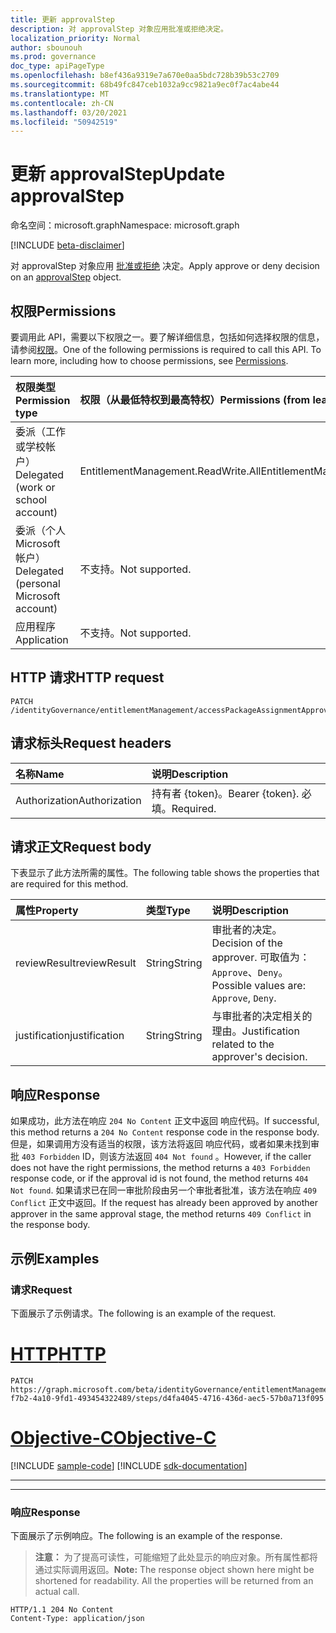 ```yaml
---
title: 更新 approvalStep
description: 对 approvalStep 对象应用批准或拒绝决定。
localization_priority: Normal
author: sbounouh
ms.prod: governance
doc_type: apiPageType
ms.openlocfilehash: b8ef436a9319e7a670e0aa5bdc728b39b53c2709
ms.sourcegitcommit: 68b49fc847ceb1032a9cc9821a9ec0f7ac4abe44
ms.translationtype: MT
ms.contentlocale: zh-CN
ms.lasthandoff: 03/20/2021
ms.locfileid: "50942519"
---
```

# <a name="update-approvalstep"></a><span data-ttu-id="15e1c-103">更新 approvalStep</span><span class="sxs-lookup"><span data-stu-id="15e1c-103">Update approvalStep</span></span>

<span data-ttu-id="15e1c-104">命名空间：microsoft.graph</span><span class="sxs-lookup"><span data-stu-id="15e1c-104">Namespace: microsoft.graph</span></span>

[!INCLUDE [beta-disclaimer](../../includes/beta-disclaimer.md)]

<span data-ttu-id="15e1c-105">对 approvalStep 对象应用 [批准或拒绝](../resources/approvalStep.md) 决定。</span><span class="sxs-lookup"><span data-stu-id="15e1c-105">Apply approve or deny decision on an [approvalStep](../resources/approvalStep.md) object.</span></span>

## <a name="permissions"></a><span data-ttu-id="15e1c-106">权限</span><span class="sxs-lookup"><span data-stu-id="15e1c-106">Permissions</span></span>

<span data-ttu-id="15e1c-p101">要调用此 API，需要以下权限之一。要了解详细信息，包括如何选择权限的信息，请参阅[权限](/graph/permissions-reference)。</span><span class="sxs-lookup"><span data-stu-id="15e1c-p101">One of the following permissions is required to call this API. To learn more, including how to choose permissions, see [Permissions](/graph/permissions-reference).</span></span>

| <span data-ttu-id="15e1c-109">权限类型</span><span class="sxs-lookup"><span data-stu-id="15e1c-109">Permission type</span></span>                        | <span data-ttu-id="15e1c-110">权限（从最低特权到最高特权）</span><span class="sxs-lookup"><span data-stu-id="15e1c-110">Permissions (from least to most privileged)</span></span> |
|:---------------------------------------|:--------------------------------------------|
| <span data-ttu-id="15e1c-111">委派（工作或学校帐户）</span><span class="sxs-lookup"><span data-stu-id="15e1c-111">Delegated (work or school account)</span></span>     | <span data-ttu-id="15e1c-112">EntitlementManagement.ReadWrite.All</span><span class="sxs-lookup"><span data-stu-id="15e1c-112">EntitlementManagement.ReadWrite.All</span></span> |
| <span data-ttu-id="15e1c-113">委派（个人 Microsoft 帐户）</span><span class="sxs-lookup"><span data-stu-id="15e1c-113">Delegated (personal Microsoft account)</span></span> | <span data-ttu-id="15e1c-114">不支持。</span><span class="sxs-lookup"><span data-stu-id="15e1c-114">Not supported.</span></span> |
| <span data-ttu-id="15e1c-115">应用程序</span><span class="sxs-lookup"><span data-stu-id="15e1c-115">Application</span></span>                            | <span data-ttu-id="15e1c-116">不支持。</span><span class="sxs-lookup"><span data-stu-id="15e1c-116">Not supported.</span></span> |

## <a name="http-request"></a><span data-ttu-id="15e1c-117">HTTP 请求</span><span class="sxs-lookup"><span data-stu-id="15e1c-117">HTTP request</span></span>

<!-- { "blockType": "ignored" } -->

```http
PATCH /identityGovernance/entitlementManagement/accessPackageAssignmentApprovals/{id}/steps/{id}
```

## <a name="request-headers"></a><span data-ttu-id="15e1c-118">请求标头</span><span class="sxs-lookup"><span data-stu-id="15e1c-118">Request headers</span></span>

| <span data-ttu-id="15e1c-119">名称</span><span class="sxs-lookup"><span data-stu-id="15e1c-119">Name</span></span>      |<span data-ttu-id="15e1c-120">说明</span><span class="sxs-lookup"><span data-stu-id="15e1c-120">Description</span></span>|
|:----------|:----------|
| <span data-ttu-id="15e1c-121">Authorization</span><span class="sxs-lookup"><span data-stu-id="15e1c-121">Authorization</span></span> | <span data-ttu-id="15e1c-122">持有者 \{token\}。</span><span class="sxs-lookup"><span data-stu-id="15e1c-122">Bearer \{token\}.</span></span> <span data-ttu-id="15e1c-123">必填。</span><span class="sxs-lookup"><span data-stu-id="15e1c-123">Required.</span></span> |

## <a name="request-body"></a><span data-ttu-id="15e1c-124">请求正文</span><span class="sxs-lookup"><span data-stu-id="15e1c-124">Request body</span></span>

<span data-ttu-id="15e1c-125">下表显示了此方法所需的属性。</span><span class="sxs-lookup"><span data-stu-id="15e1c-125">The following table shows the properties that are required for this method.</span></span>

| <span data-ttu-id="15e1c-126">属性</span><span class="sxs-lookup"><span data-stu-id="15e1c-126">Property</span></span>       | <span data-ttu-id="15e1c-127">类型</span><span class="sxs-lookup"><span data-stu-id="15e1c-127">Type</span></span>    |<span data-ttu-id="15e1c-128">说明</span><span class="sxs-lookup"><span data-stu-id="15e1c-128">Description</span></span>|
|:---------------|:--------|:----------|
| <span data-ttu-id="15e1c-129">reviewResult</span><span class="sxs-lookup"><span data-stu-id="15e1c-129">reviewResult</span></span> | <span data-ttu-id="15e1c-130">String</span><span class="sxs-lookup"><span data-stu-id="15e1c-130">String</span></span> | <span data-ttu-id="15e1c-131">审批者的决定。</span><span class="sxs-lookup"><span data-stu-id="15e1c-131">Decision of the approver.</span></span> <span data-ttu-id="15e1c-132">可取值为：`Approve`、`Deny`。</span><span class="sxs-lookup"><span data-stu-id="15e1c-132">Possible values are: `Approve`, `Deny`.</span></span>|
| <span data-ttu-id="15e1c-133">justification</span><span class="sxs-lookup"><span data-stu-id="15e1c-133">justification</span></span> | <span data-ttu-id="15e1c-134">String</span><span class="sxs-lookup"><span data-stu-id="15e1c-134">String</span></span> | <span data-ttu-id="15e1c-135">与审批者的决定相关的理由。</span><span class="sxs-lookup"><span data-stu-id="15e1c-135">Justification related to the approver's decision.</span></span> |


## <a name="response"></a><span data-ttu-id="15e1c-136">响应</span><span class="sxs-lookup"><span data-stu-id="15e1c-136">Response</span></span>

<span data-ttu-id="15e1c-137">如果成功，此方法在响应 `204 No Content` 正文中返回 响应代码。</span><span class="sxs-lookup"><span data-stu-id="15e1c-137">If successful, this method returns a `204 No Content` response code in the response body.</span></span> <span data-ttu-id="15e1c-138">但是，如果调用方没有适当的权限，该方法将返回 响应代码，或者如果未找到审批 `403 Forbidden` ID，则该方法返回 `404 Not found` 。</span><span class="sxs-lookup"><span data-stu-id="15e1c-138">However, if the caller does not have the right permissions, the method returns a `403 Forbidden` response code, or if the approval id is not found, the method returns `404 Not found`.</span></span> <span data-ttu-id="15e1c-139">如果请求已在同一审批阶段由另一个审批者批准，该方法在响应 `409 Conflict` 正文中返回。</span><span class="sxs-lookup"><span data-stu-id="15e1c-139">If the request has already been approved by another approver in the same approval stage, the method returns `409 Conflict` in the response body.</span></span>

## <a name="examples"></a><span data-ttu-id="15e1c-140">示例</span><span class="sxs-lookup"><span data-stu-id="15e1c-140">Examples</span></span>

### <a name="request"></a><span data-ttu-id="15e1c-141">请求</span><span class="sxs-lookup"><span data-stu-id="15e1c-141">Request</span></span>

<span data-ttu-id="15e1c-142">下面展示了示例请求。</span><span class="sxs-lookup"><span data-stu-id="15e1c-142">The following is an example of the request.</span></span>


# <a name="http"></a>[<span data-ttu-id="15e1c-143">HTTP</span><span class="sxs-lookup"><span data-stu-id="15e1c-143">HTTP</span></span>](#tab/http)
<!-- {
  "blockType": "request",
  "name": "patch_approvalstep"
}-->

```msgraph-interactive
PATCH https://graph.microsoft.com/beta/identityGovernance/entitlementManagement/accessPackageAssignmentApprovals/abd306ef-f7b2-4a10-9fd1-493454322489/steps/d4fa4045-4716-436d-aec5-57b0a713f095
```
# <a name="objective-c"></a>[<span data-ttu-id="15e1c-144">Objective-C</span><span class="sxs-lookup"><span data-stu-id="15e1c-144">Objective-C</span></span>](#tab/objc)
[!INCLUDE [sample-code](../includes/snippets/objc/patch-approvalstep-objc-snippets.md)]
[!INCLUDE [sdk-documentation](../includes/snippets/snippets-sdk-documentation-link.md)]

---

---


### <a name="response"></a><span data-ttu-id="15e1c-145">响应</span><span class="sxs-lookup"><span data-stu-id="15e1c-145">Response</span></span>

<span data-ttu-id="15e1c-146">下面展示了示例响应。</span><span class="sxs-lookup"><span data-stu-id="15e1c-146">The following is an example of the response.</span></span>

> <span data-ttu-id="15e1c-p105">**注意：** 为了提高可读性，可能缩短了此处显示的响应对象。所有属性都将通过实际调用返回。</span><span class="sxs-lookup"><span data-stu-id="15e1c-p105">**Note:** The response object shown here might be shortened for readability. All the properties will be returned from an actual call.</span></span>

<!-- {
  "blockType": "response",
  "truncated": true
} -->

```http
HTTP/1.1 204 No Content
Content-Type: application/json
```

<!-- uuid: 16cd6b66-4b1a-43a1-adaf-3a886856ed98
2021-02-12 14:57:30 UTC -->
<!-- {
  "type": "#page.annotation",
  "description": "patch approvalStep",
  "keywords": "",
  "section": "documentation",
  "tocPath": ""
}-->
